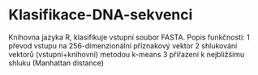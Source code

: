 # Klasifikace-DNA-sekvenci

Knihovna jazyka R, klasifikuje vstupní soubor FASTA.
Popis funkčnosti:
1 převod vstupu na 256-dimenzionální příznakový vektor
2 shlukování vektorů (vstupní+knihovní) metodou k-means
3 přiřazení k nejbližšímu shluku (Manhattan distance)

